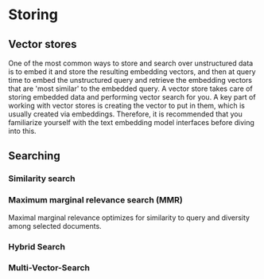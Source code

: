 # Storing

## Vector stores

One of the most common ways to store and search over unstructured data is to embed it and store the resulting embedding
vectors, and then at query time to embed the unstructured query and retrieve the embedding vectors that are 'most
similar' to the embedded query. A vector store takes care of storing embedded data and performing vector search for you.
A key part of working with vector stores is creating the vector to put in them, which is usually created via embeddings.
Therefore, it is recommended that you familiarize yourself with the text embedding model interfaces before diving into
this.

## Searching

### Similarity search

### Maximum marginal relevance search (MMR)

Maximal marginal relevance optimizes for similarity to query and diversity among selected documents.

### Hybrid Search

### Multi-Vector-Search